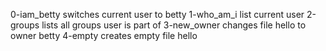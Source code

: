 0-iam_betty switches current user to betty
1-who_am_i list current user
2-groups lists all groups user is part of
3-new_owner changes file hello to owner betty
4-empty creates empty file hello


